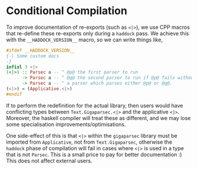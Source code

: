 # Conditional Compilation
To improve documentation of re-exports (such as `<|>`), we use CPP macros that re-define these re-exports only during a `haddock` pass.
We achieve this with the `__HADDOCK_VERSION__` macro, so we can write things like,
```haskell
#ifdef __HADDOCK_VERSION__
{-| Some custom docs
-}
infixl 3 <|>
(<|>) :: Parsec a -- ^ @p@ the first parser to run
      -> Parsec a -- ^ @q@ the second parser to run if @p@ fails without consuming input.
      -> Parsec a -- ^ a parser which parses either @p@ or @q@.
(<|>) = (Applicative.<|>)
#endif
```

If to perform the redefinition for the actual library, then users would have conflicting types between 
`Text.Gigaparsec.<|>` and the applicative `<|>`.
Moreover, the haskell compiler will treat these as different, and we may lose some specialisation improvements/optimisations.

One side-effect of this is that `<|>` within the `gigaparsec` library must be imported from `Applicative`, not from `Text.Gigaparsec`, 
otherwise the `haddock` phase of compilation will fail in cases where `<|>` is used in a type that is not `Parsec`.
This is a small price to pay for better documentation :)
This does not affect external users.
